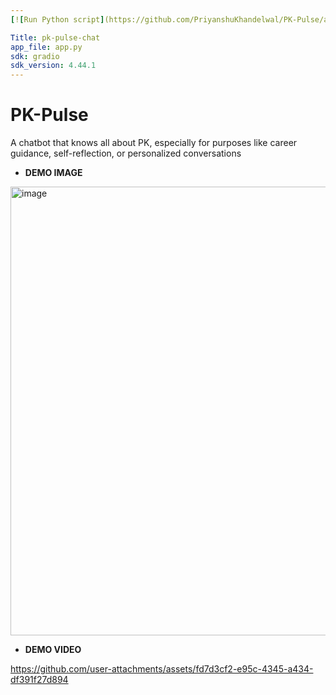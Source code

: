 ```yaml
---
[![Run Python script](https://github.com/PriyanshuKhandelwal/PK-Pulse/actions/workflows/update_space.yml/badge.svg)]

Title: pk-pulse-chat
app_file: app.py
sdk: gradio
sdk_version: 4.44.1
---
```

# PK-Pulse
A chatbot that knows all about PK, especially for purposes like career guidance, self-reflection, or personalized conversations
- **DEMO IMAGE**
<img width="718" alt="image" src="https://github.com/user-attachments/assets/da5e5dda-5b41-4376-bd43-e09a3d9786e4" />

- **DEMO VIDEO**

https://github.com/user-attachments/assets/fd7d3cf2-e95c-4345-a434-df391f27d894

